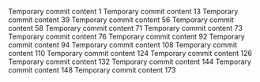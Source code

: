 Temporary commit content 1
Temporary commit content 13
Temporary commit content 39
Temporary commit content 56
Temporary commit content 58
Temporary commit content 71
Temporary commit content 73
Temporary commit content 76
Temporary commit content 92
Temporary commit content 94
Temporary commit content 108
Temporary commit content 110
Temporary commit content 124
Temporary commit content 126
Temporary commit content 132
Temporary commit content 144
Temporary commit content 148
Temporary commit content 173
